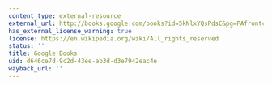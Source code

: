 ```yaml
---
content_type: external-resource
external_url: http://books.google.com/books?id=5kNlxYQsPdsC&pg=PAfrontcover
has_external_license_warning: true
license: https://en.wikipedia.org/wiki/All_rights_reserved
status: ''
title: Google Books
uid: d646ce7d-9c2d-43ee-ab3d-d3e7942eac4e
wayback_url: ''
---
```

